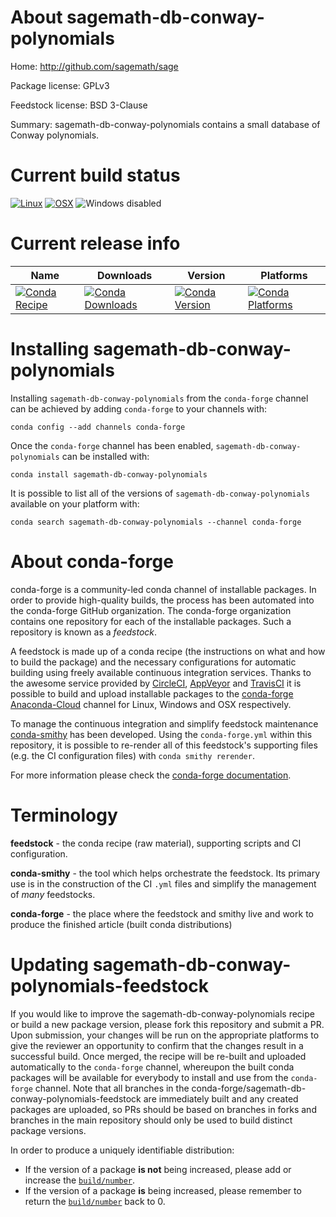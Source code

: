 About sagemath-db-conway-polynomials
====================================

Home: http://github.com/sagemath/sage

Package license: GPLv3

Feedstock license: BSD 3-Clause

Summary: sagemath-db-conway-polynomials contains a small database of Conway polynomials.



Current build status
====================

[![Linux](https://img.shields.io/circleci/project/github/conda-forge/sagemath-db-conway-polynomials-feedstock/master.svg?label=Linux)](https://circleci.com/gh/conda-forge/sagemath-db-conway-polynomials-feedstock)
[![OSX](https://img.shields.io/travis/conda-forge/sagemath-db-conway-polynomials-feedstock/master.svg?label=macOS)](https://travis-ci.org/conda-forge/sagemath-db-conway-polynomials-feedstock)
![Windows disabled](https://img.shields.io/badge/Windows-disabled-lightgrey.svg)

Current release info
====================

| Name | Downloads | Version | Platforms |
| --- | --- | --- | --- |
| [![Conda Recipe](https://img.shields.io/badge/recipe-sagemath--db--conway--polynomials-green.svg)](https://anaconda.org/conda-forge/sagemath-db-conway-polynomials) | [![Conda Downloads](https://img.shields.io/conda/dn/conda-forge/sagemath-db-conway-polynomials.svg)](https://anaconda.org/conda-forge/sagemath-db-conway-polynomials) | [![Conda Version](https://img.shields.io/conda/vn/conda-forge/sagemath-db-conway-polynomials.svg)](https://anaconda.org/conda-forge/sagemath-db-conway-polynomials) | [![Conda Platforms](https://img.shields.io/conda/pn/conda-forge/sagemath-db-conway-polynomials.svg)](https://anaconda.org/conda-forge/sagemath-db-conway-polynomials) |

Installing sagemath-db-conway-polynomials
=========================================

Installing `sagemath-db-conway-polynomials` from the `conda-forge` channel can be achieved by adding `conda-forge` to your channels with:

```
conda config --add channels conda-forge
```

Once the `conda-forge` channel has been enabled, `sagemath-db-conway-polynomials` can be installed with:

```
conda install sagemath-db-conway-polynomials
```

It is possible to list all of the versions of `sagemath-db-conway-polynomials` available on your platform with:

```
conda search sagemath-db-conway-polynomials --channel conda-forge
```


About conda-forge
=================

conda-forge is a community-led conda channel of installable packages.
In order to provide high-quality builds, the process has been automated into the
conda-forge GitHub organization. The conda-forge organization contains one repository
for each of the installable packages. Such a repository is known as a *feedstock*.

A feedstock is made up of a conda recipe (the instructions on what and how to build
the package) and the necessary configurations for automatic building using freely
available continuous integration services. Thanks to the awesome service provided by
[CircleCI](https://circleci.com/), [AppVeyor](https://www.appveyor.com/)
and [TravisCI](https://travis-ci.org/) it is possible to build and upload installable
packages to the [conda-forge](https://anaconda.org/conda-forge)
[Anaconda-Cloud](https://anaconda.org/) channel for Linux, Windows and OSX respectively.

To manage the continuous integration and simplify feedstock maintenance
[conda-smithy](https://github.com/conda-forge/conda-smithy) has been developed.
Using the ``conda-forge.yml`` within this repository, it is possible to re-render all of
this feedstock's supporting files (e.g. the CI configuration files) with ``conda smithy rerender``.

For more information please check the [conda-forge documentation](https://conda-forge.org/docs/).

Terminology
===========

**feedstock** - the conda recipe (raw material), supporting scripts and CI configuration.

**conda-smithy** - the tool which helps orchestrate the feedstock.
                   Its primary use is in the construction of the CI ``.yml`` files
                   and simplify the management of *many* feedstocks.

**conda-forge** - the place where the feedstock and smithy live and work to
                  produce the finished article (built conda distributions)


Updating sagemath-db-conway-polynomials-feedstock
=================================================

If you would like to improve the sagemath-db-conway-polynomials recipe or build a new
package version, please fork this repository and submit a PR. Upon submission,
your changes will be run on the appropriate platforms to give the reviewer an
opportunity to confirm that the changes result in a successful build. Once
merged, the recipe will be re-built and uploaded automatically to the
`conda-forge` channel, whereupon the built conda packages will be available for
everybody to install and use from the `conda-forge` channel.
Note that all branches in the conda-forge/sagemath-db-conway-polynomials-feedstock are
immediately built and any created packages are uploaded, so PRs should be based
on branches in forks and branches in the main repository should only be used to
build distinct package versions.

In order to produce a uniquely identifiable distribution:
 * If the version of a package **is not** being increased, please add or increase
   the [``build/number``](https://conda.io/docs/user-guide/tasks/build-packages/define-metadata.html#build-number-and-string).
 * If the version of a package **is** being increased, please remember to return
   the [``build/number``](https://conda.io/docs/user-guide/tasks/build-packages/define-metadata.html#build-number-and-string)
   back to 0.
